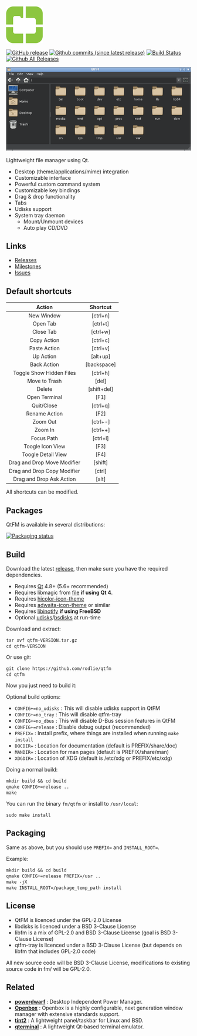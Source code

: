 <p align="left"><img src="share/icons/hicolor/scalable/apps/qtfm.svg" alt="QList" height="100px"></p>

[![GitHub release](https://img.shields.io/github/release/rodlie/qtfm.svg)](https://github.com/rodlie/qtfm/releases)
[![Github commits (since latest release)](https://img.shields.io/github/commits-since/rodlie/qtfm/latest.svg)](https://github.com/rodlie/qtfm)
[![Build Status](https://travis-ci.org/rodlie/qtfm.svg?branch=master)](https://travis-ci.org/rodlie/qtfm)
[![Github All Releases](https://img.shields.io/github/downloads/rodlie/qtfm/total.svg)](https://github.com/rodlie/qtfm/releases)

![screenshot1](share/images/screenshot.png)

Lightweight file manager using Qt.

 * Desktop (theme/applications/mime) integration
 * Customizable interface
 * Powerful custom command system
 * Customizable key bindings
 * Drag & drop functionality
 * Tabs
 * Udisks support
 * System tray daemon
   * Mount/Unmount devices
   * Auto play CD/DVD

## Links

 * [Releases](https://github.com/rodlie/qtfm/releases)
 * [Milestones](https://github.com/rodlie/qtfm/milestones)
 * [Issues](https://github.com/rodlie/qtfm/issues)
 
## Default shortcuts

| Action                      | Shortcut    |
|:---------------------------:|:-----------:|
| New Window                  | [ctrl+n]    |
| Open Tab                    | [ctrl+t]    |
| Close Tab                   | [ctrl+w]    |
| Copy Action                 | [ctrl+c]    |
| Paste Action                | [ctrl+v]    |
| Up Action                   | [alt+up]    |
| Back Action                 | [backspace] |
| Toggle Show Hidden Files    | [ctrl+h]    |
| Move to Trash               | [del]       |
| Delete                      | [shift+del] |
| Open Terminal               | [F1]        |
| Quit/Close                  | [ctrl+q]    |
| Rename Action               | [F2]        |
| Zoom Out                    | [ctrl+-]    |
| Zoom In                     | [ctrl++]    |
| Focus Path                  | [ctrl+l]    |
| Toogle Icon View            | [F3]        |
| Toogle Detail View          | [F4]        |
| Drag and Drop Move Modifier | [shift]     |
| Drag and Drop Copy Modifier | [ctrl]      |
| Drag and Drop Ask Action    | [alt]       |

All shortcuts can be modified.

## Packages

QtFM is available in several distributions:

[![Packaging status](https://repology.org/badge/vertical-allrepos/qtfm.svg)](https://repology.org/metapackage/qtfm)

## Build

Download the latest [release](https://github.com/rodlie/qtfm/releases), then make sure you have the required dependencies.

* Requires [Qt](http://qt.io) 4.8+ (5.6+ recommended)
* Requires libmagic from [file](http://darwinsys.com/file/) **if using Qt 4**.
* Requires [hicolor-icon-theme](https://www.freedesktop.org/wiki/Software/icon-theme/)
* Requires [adwaita-icon-theme](https://github.com/GNOME/adwaita-icon-theme) or similar
* Requires [libinotify](https://github.com/libinotify-kqueue/libinotify-kqueue) **if using FreeBSD**
* Optional [udisks](https://www.freedesktop.org/wiki/Software/udisks/)/[bsdisks](https://www.freshports.org/sysutils/bsdisks/) at run-time

Download and extract:
```
tar xvf qtfm-VERSION.tar.gz
cd qtfm-VERSION
```

Or use git:
```
git clone https://github.com/rodlie/qtfm
cd qtfm
```

Now you just need to build it:

Optional build options:

 * ``CONFIG+=no_udisks`` : This will disable udisks support in QtFM
 * ``CONFIG+=no_tray`` : This will disable qtfm-tray
 * ``CONFIG+=no_dbus`` : This will disable D-Bus session features in QtFM
 * ``CONFIG+=release`` : Disable debug output (recommended)
 * ``PREFIX=`` : Install prefix, where things are installed when running ``make install``
 * ``DOCDIR=`` : Location for documentation (default is PREFIX/share/doc)
 * ``MANDIR=`` : Location for man pages (default is PREFIX/share/man)
 * ``XDGDIR=`` : Location of XDG (default is /etc/xdg or PREFIX/etc/xdg)

Doing a normal build:
```
mkdir build && cd build
qmake CONFIG+=release ..
make
```

You can run the binary ``fm/qtfm`` or install to ``/usr/local``:
```
sudo make install
```

## Packaging

Same as above, but you should use ``PREFIX=`` and ``INSTALL_ROOT=``.

Example:

```
mkdir build && cd build
qmake CONFIG+=release PREFIX=/usr ..
make -jX
make INSTALL_ROOT=/package_temp_path install
```

## License

 * QtFM is licenced under the GPL-2.0 License
 * libdisks is licenced under a BSD 3-Clause License
 * libfm is a mix of GPL-2.0 and BSD 3-Clause License (goal is BSD 3-Clause License)
 * qtfm-tray is licenced under a BSD 3-Clause License (but depends on libfm that includes GPL-2.0 code)
 
 All new source code will be BSD 3-Clause License, modifications to existing source code in fm/ will be GPL-2.0.
 
## Related

 * **[powerdwarf](https://github.com/rodlie/powerdwarf)** : Desktop Independent Power Manager.
 * **[Openbox](http://openbox.org/wiki/Main_Page)** : Openbox is a highly configurable, next generation window manager with extensive standards support. 
 * **[tint2](https://gitlab.com/o9000/tint2)** : A lightweight panel/taskbar for Linux and BSD.
 * **[qterminal](https://github.com/lxqt/qterminal)** : A lightweight Qt-based terminal emulator.
